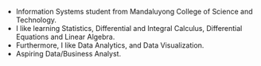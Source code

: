 - Information Systems student from Mandaluyong College of Science and Technology.
- I like learning Statistics, Differential and Integral Calculus, Differential Equations and Linear Algebra.
- Furthermore, I like Data Analytics, and Data Visualization.
- Aspiring Data/Business Analyst.

<!---
M-M-I-V/M-M-I-V is a ✨ special ✨ repository because its `README.md` (this file) appears on your GitHub profile.
You can click the Preview link to take a look at your changes.
--->
